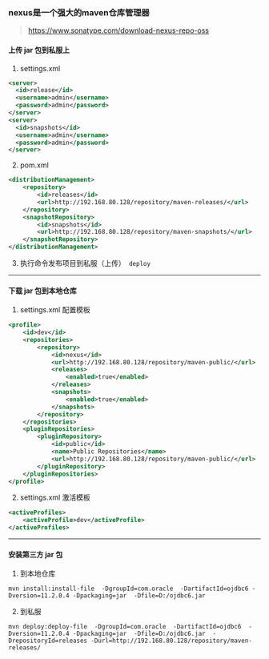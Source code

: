 ### nexus是一个强大的maven仓库管理器

> https://www.sonatype.com/download-nexus-repo-oss

#### 上传 jar 包到私服上

1. settings.xml

```xml
<server>
  <id>release</id>
  <username>admin</username>
  <password>admin</password>
</server>
<server>
  <id>snapshots</id>
  <username>admin</username>
  <password>admin</password>
</server>
```

2. pom.xml

```xml
<distributionManagement>
	<repository>
		<id>releases</id>
		<url>http://192.168.80.128/repository/maven-releases/</url>
	</repository>
	<snapshotRepository>
		<id>snapshots</id>
		<url>http://192.168.80.128/repository/maven-snapshots/</url>
	</snapshotRepository>
</distributionManagement>
```

3. 执行命令发布项目到私服（上传）` deploy`

------

#### 下载 jar 包到本地仓库

1. settings.xml  配置模板

```xml
<profile>
	<id>dev</id>
	<repositories>
		<repository>
			<id>nexus</id>
			<url>http://192.168.80.128/repository/maven-public/</url>
			<releases>
				<enabled>true</enabled>
			</releases>
			<snapshots>
				<enabled>true</enabled>
			</snapshots>
		</repository>
	</repositories>
	<pluginRepositories>
		<pluginRepository>
			<id>public</id>
			<name>Public Repositories</name>
			<url>http://192.168.80.128/repository/maven-public/</url>
		</pluginRepository>
	</pluginRepositories>
</profile>
```

2. settings.xml  激活模板

```xml
<activeProfiles>
	<activeProfile>dev</activeProfile>
</activeProfiles>
```

------

#### 安装第三方 jar 包

1. 到本地仓库

```shell
mvn install:install-file  -DgroupId=com.oracle  -DartifactId=ojdbc6 -Dversion=11.2.0.4 -Dpackaging=jar  -Dfile=D:/ojdbc6.jar
```

2. 到私服

```shell
mvn deploy:deploy-file  -DgroupId=com.oracle  -DartifactId=ojdbc6  -Dversion=11.2.0.4 -Dpackaging=jar  -Dfile=D:/ojdbc6.jar  -DrepositoryId=releases -Durl=http://192.168.80.128/repository/maven-releases/
```

